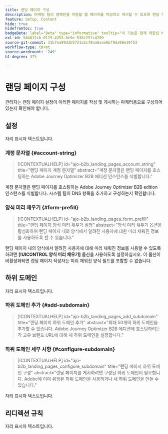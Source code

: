 ```yaml
---
title: 랜딩 페이지 구성
description: 마케팅 팀이 캠페인을 지원할 웹 페이지를 작성하고 게시할 수 있도록 랜딩 페이지 설정에 액세스하고 구성하는 방법을 알아봅니다.
feature: Setup, Content
hide: true
hidefromtoc: true
badgeBeta: label="Beta" type="informative" tooltip="이 기능은 현재 제한된 베타 릴리스에 있습니다"
exl-id: 54b812cb-0129-4253-8e9e-538c25fc4709
source-git-commit: 31b7ea99d3b5721a2c78aa6aae6bf9da98e10f53
workflow-type: tm+mt
source-wordcount: '249'
ht-degree: 47%

---
```


# 랜딩 페이지 구성

관리자는 랜딩 페이지 설정이 이러한 페이지를 작성 및 게시하는 마케터용으로 구성되어 있는지 확인해야 합니다.

## 설정

자리 표시자 텍스트입니다.

### 계정 문자열 {#account-string}

>[!CONTEXTUALHELP]
>id="ajo-b2b_landing_pages_account_string"
>title="랜딩 페이지 계정 문자열"
>abstract="계정 문자열은 랜딩 페이지를 호스팅하는 Adobe Journey Optimizer B2B 에디션 인스턴스를 식별합니다."

계정 문자열은 랜딩 페이지를 호스팅하는 Adobe Journey Optimizer B2B edition 인스턴스를 식별합니다. 시스템 팀이 DNS 항목을 추가하고 구성하는지 확인합니다.

### 양식 미리 채우기 {#form-prefill}

>[!CONTEXTUALHELP]
>id="ajo-b2b_landing_pages_form_prefill"
>title="랜딩 페이지 양식 미리 채우기 설정"
>abstract="양식 미리 채우기 옵션을 활성화하여 랜딩 페이지 내의 양식에서 알려진 사용자에 대한 미리 채워진 정보를 사용하도록 할 수 있습니다."

랜딩 페이지 내의 양식에서 알려진 사용자에 대해 미리 채워진 정보를 사용할 수 있도록 하려면 **[!UICONTROL 양식 미리 채우기]** 옵션을 사용하도록 설정하십시오. 이 옵션이 비활성화되면 랜딩 페이지 작성자는 미리 채워진 양식 필드를 포함할 수 없습니다.

## 하위 도메인

자리 표시자 텍스트입니다.

### 하위 도메인 추가 {#add-subdomain}

>[!CONTEXTUALHELP]
>id="ajo-b2b_landing_pages_add_subdomain"
>title="랜딩 페이지 하위 도메인 추가"
>abstract="최대 50개의 하위 도메인을 추가할 수 있습니다. Adobe Journey Optimizer B2B 에디션에 호스팅하려는 각 고유 브랜드 URL에 대해 새 하위 도메인을 설정합니다."

### 하위 도메인 세부 사항 {#configure-subdomain}

>[!CONTEXTUALHELP]
>id="ajo-b2b_landing_pages_configure_subdomain"
>title="랜딩 페이지 하위 도메인 구성"
>abstract="랜딩 페이지를 게시하려면 구성된 하위 도메인이 필요합니다. Adobe에 이미 위임된 하위 도메인을 사용하거나 새 하위 도메인을 만들 수 있습니다."

자리 표시자 텍스트입니다.

## 리디렉션 규칙

자리 표시자 텍스트입니다.
